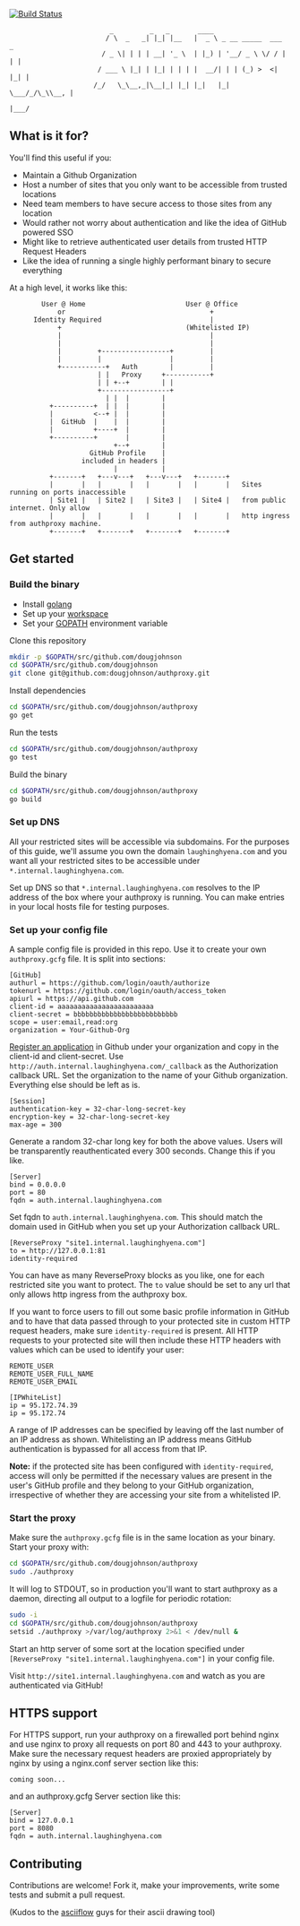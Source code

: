 [![Build Status](https://api.shippable.com/projects/54b81bc85ab6cc135288bf48/badge?branchName=master)](https://app.shippable.com/projects/54b81bc85ab6cc135288bf48/builds/latest)

```
                         _         _   _       ____                      
                        / \  _   _| |_| |__   |  _ \ _ __ _____  ___   _ 
                       / _ \| | | | __| '_ \  | |_) | '__/ _ \ \/ / | | |
                      / ___ \ |_| | |_| | | | |  __/| | | (_) >  <| |_| |
                     /_/   \_\__,_|\__|_| |_| |_|   |_|  \___/_/\_\\__, |
                                                                   |___/ 
```
## What is it for?
You'll find this useful if you:
* Maintain a Github Organization
* Host a number of sites that you only want to be accessible from trusted locations
* Need team members to have secure access to those sites from any location
* Would rather not worry about authentication and like the idea of GitHub powered SSO
* Might like to retrieve authenticated user details from trusted HTTP Request Headers
* Like the idea of running a single highly performant binary to secure everything

At a high level, it works like this:

```
        User @ Home                         User @ Office   
            or                                    +         
      Identity Required                           |         
            +                               (Whitelisted IP)
            |                                     |         
            |                                     |         
            |         +-----------------+         |         
            |         |                 |         |         
            +-----------+   Auth        |         |         
                      | |   Proxy     +-----------+         
                      | | +--+        | |                   
                      +-----------------+                   
                        | |  |        |                     
          +----------+  | |  |        |                     
          |          <--+ |  |        |                     
          |  GitHub  |    |  |        |                     
          |          +----+  |        |                     
          +----------+       |        |                     
                          +--+        |                     
                    GitHub Profile    |                     
                  included in headers |                     
                          |           |                     
          +-------+   +---v---+   +---v---+   +-------+     
          |       |   |       |   |       |   |       |   Sites running on ports inaccessible 
          | Site1 |   | Site2 |   | Site3 |   | Site4 |   from public internet. Only allow
          |       |   |       |   |       |   |       |   http ingress from authproxy machine.
          +-------+   +-------+   +-------+   +-------+     
```

## Get started
### Build the binary
* Install [golang](https://golang.org/doc/install)
* Set up your [workspace](https://golang.org/doc/code.html#Workspaces)
* Set your [GOPATH](https://golang.org/doc/code.html#GOPATH) environment variable

Clone this repository
```bash
mkdir -p $GOPATH/src/github.com/dougjohnson
cd $GOPATH/src/github.com/dougjohnson
git clone git@github.com:dougjohnson/authproxy.git
```
Install dependencies
```bash
cd $GOPATH/src/github.com/dougjohnson/authproxy
go get
```
Run the tests
```bash
cd $GOPATH/src/github.com/dougjohnson/authproxy
go test
```
Build the binary
```bash
cd $GOPATH/src/github.com/dougjohnson/authproxy
go build
```

### Set up DNS
All your restricted sites will be accessible via subdomains. For the purposes of this guide, we'll assume you own the domain `laughinghyena.com` and you want all your restricted sites to be accessible under `*.internal.laughinghyena.com`. 

Set up DNS so that `*.internal.laughinghyena.com` resolves to the IP address of the box where your authproxy is running. You can make entries in your local hosts file for testing purposes.

### Set up your config file
A sample config file is provided in this repo. Use it to create your own `authproxy.gcfg` file.
It is split into sections:

```
[GitHub]
authurl = https://github.com/login/oauth/authorize
tokenurl = https://github.com/login/oauth/access_token
apiurl = https://api.github.com
client-id = aaaaaaaaaaaaaaaaaaaaaaaa
client-secret = bbbbbbbbbbbbbbbbbbbbbbbbbb
scope = user:email,read:org
organization = Your-Github-Org
```
[Register an application](https://github.com/settings/profile) in Github under your organization and copy in the client-id and client-secret. Use `http://auth.internal.laughinghyena.com/_callback` as the Authorization callback URL.
Set the organization to the name of your Github organization.
Everything else should be left as is.

```
[Session]
authentication-key = 32-char-long-secret-key
encryption-key = 32-char-long-secret-key
max-age = 300
```
Generate a random 32-char long key for both the above values. Users will be transparently reauthenticated every 300 seconds. Change this if you like.

```
[Server]
bind = 0.0.0.0
port = 80
fqdn = auth.internal.laughinghyena.com
```
Set fqdn to `auth.internal.laughinghyena.com`. This should match the domain used in GitHub when you set up your Authorization callback URL.

```
[ReverseProxy "site1.internal.laughinghyena.com"]
to = http://127.0.0.1:81
identity-required
```
You can have as many ReverseProxy blocks as you like, one for each restricted site you want to protect. The `to` value should be set to any url that only allows http ingress from the authproxy box.

If you want to force users to fill out some basic profile information in GitHub and to have that data passed through to your protected site in custom HTTP request headers, make sure `identity-required` is present. All HTTP requests to your protected site will then include these HTTP headers with values which can be used to identify your user:
```
REMOTE_USER
REMOTE_USER_FULL_NAME
REMOTE_USER_EMAIL
```

```
[IPWhiteList]
ip = 95.172.74.39
ip = 95.172.74
```
A range of IP addresses can be specified by leaving off the last number of an IP address as shown. Whitelisting an IP address means GitHub authentication is bypassed for all access from that IP.

 **Note:** if the protected site has been configured with `identity-required`, access will only be permitted if the necessary values are present in the user's GitHub profile and they belong to your GitHub organization, irrespective of whether they are accessing your site from a whitelisted IP.

### Start the proxy
Make sure the `authproxy.gcfg` file is in the same location as your binary.
Start your proxy with:
```bash
cd $GOPATH/src/github.com/dougjohnson/authproxy
sudo ./authproxy
```

It will log to STDOUT, so in production you'll want to start authproxy as a daemon, directing all output to a logfile for periodic rotation:
```bash
sudo -i
cd $GOPATH/src/github.com/dougjohnson/authproxy
setsid ./authproxy >/var/log/authproxy 2>&1 < /dev/null &
```

Start an http server of some sort at the location specified under `[ReverseProxy "site1.internal.laughinghyena.com"]` in your config file.

Visit `http://site1.internal.laughinghyena.com` and watch as you are authenticated via GitHub!

## HTTPS support
For HTTPS support, run your authproxy on a firewalled port behind nginx and use nginx to proxy all requests on port 80 and 443 to your authproxy. Make sure the necessary request headers are proxied appropriately by nginx by using a nginx.conf server section like this:
```
coming soon...
```
and an authproxy.gcfg Server section like this:
```
[Server]
bind = 127.0.0.1
port = 8080
fqdn = auth.internal.laughinghyena.com
```

## Contributing
Contributions are welcome! Fork it, make your improvements, write some tests and submit a pull request.

(Kudos to the [asciiflow](http://asciiflow.com) guys for their ascii drawing tool)
